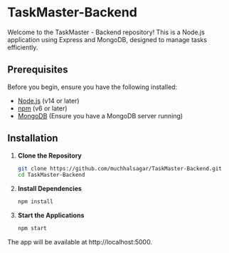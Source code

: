 # TaskMaster-Backend

Welcome to the TaskMaster - Backend repository! This is a Node.js application using Express and MongoDB, designed to manage tasks efficiently.

## Prerequisites

Before you begin, ensure you have the following installed:

- [Node.js](https://nodejs.org/) (v14 or later)
- [npm](https://www.npmjs.com/get-npm) (v6 or later)
- [MongoDB](https://www.mongodb.com/) (Ensure you have a MongoDB server running)


## Installation

1. **Clone the Repository**

   ```bash
   git clone https://github.com/muchhalsagar/TaskMaster-Backend.git
   cd TaskMaster-Backend
   
2. **Install Dependencies**

   ```bash
   npm install

4. **Start the Applications**

   ```bash
   npm start
   
The app will be available at http://localhost:5000.
